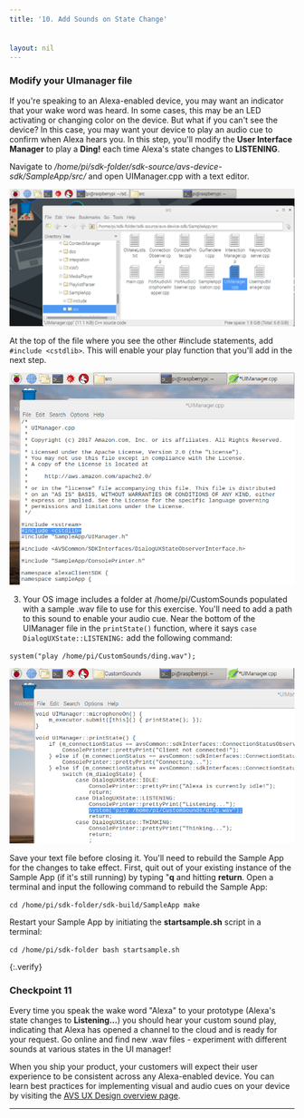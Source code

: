 ```yaml
---
title: '10. Add Sounds on State Change'


layout: nil
---
```


### Modify your UImanager file

If you're speaking to an Alexa-enabled device, you may want an indicator that your wake word was heard.  In some cases, this may be an LED activating or changing color on the device.  But what if you can't see the device?  In this case, you may want your device to play an audio cue to confirm when Alexa hears you.  In this step, you'll modify the **User Interface Manager** to play a **Ding!** each time Alexa's state changes to **LISTENING**.

Navigate to */home/pi/sdk-folder/sdk-source/avs-device-sdk/SampleApp/src/* and open UIManager.cpp with a text editor.


![UIM_location](../assets/intelUImanagerLocation.png)

At the top of the file where you see the other #include statements, add `#include <cstdlib>`.  This will enable your play function that you'll add in the next step.

![Add_include](../assets/Play_Ding_1.png)

3. Your OS image includes a folder at /home/pi/CustomSounds populated with a sample .wav file to use for this exercise.  You'll need to add a path to this sound to enable your audio cue.  Near the bottom of the UIManager file in the `printState()` function, where it says `case DialogUXState::LISTENING:` add the following command:

`system("play /home/pi/CustomSounds/ding.wav");`

![Add_sound](../assets/Play_Ding_2.png)

Save your text file before closing it.  You'll need to rebuild the Sample App for the changes to take effect.  First, quit out of your existing instance of the Sample App (if it's still running) by typing "**q** and hitting **return**.  Open a terminal and input the following command to rebuild the Sample App:

`cd /home/pi/sdk-folder/sdk-build/SampleApp
make
`

Restart your Sample App by initiating the **startsample.sh** script in a terminal:

`cd /home/pi/sdk-folder
bash startsample.sh
`

{:.verify}
### Checkpoint 11

Every time you speak the wake word "Alexa" to your prototype (Alexa's state changes to **Listening...**) you should hear your custom sound play, indicating that Alexa has opened a channel to the cloud and is ready for your request.  Go online and find new .wav files - experiment with different sounds at various states in the UI manager!

When you ship your product, your customers will expect their user experience to be consistent across any Alexa-enabled device.  You can learn best practices for implementing visual and audio cues on your device by visiting the [AVS UX Design overview page](https://developer.amazon.com/docs/alexa-voice-service/ux-design-overview.html).

---
